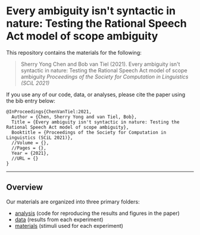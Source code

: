 # Every ambiguity isn't syntactic in nature: Testing the Rational Speech Act model of scope ambiguity

This repository contains the materials for the following:

> Sherry Yong Chen and Bob van Tiel (2021). 
Every ambiguity isn't syntactic in nature: Testing the Rational Speech Act model of scope ambiguity
*Proceedings of the Society for Computation in Linguistics (SCiL 2021)*

If you use any of our code, data, or analyses, please cite the paper using the bib entry below:
```
@InProceedings{ChenVanTiel:2021,
  Author = {Chen, Sherry Yong and van Tiel, Bob},
  Title = {Every ambiguity isn't syntactic in nature: Testing the Rational Speech Act model of scope ambiguity},
  Booktitle = {Proceedings of the Society for Computation in Linguistics (SCiL 2021)},
  //Volume = {},
  //Pages = {},
  Year = {2021},
  //URL = {}
}
```

---

## Overview

Our materials are organized into three primary folders:
* [analysis](analysis) (code for reproducing the results and figures in the paper)
* [data](data) (results from each experiment)
* [materials](materials) (stimuli used for each experiment)

